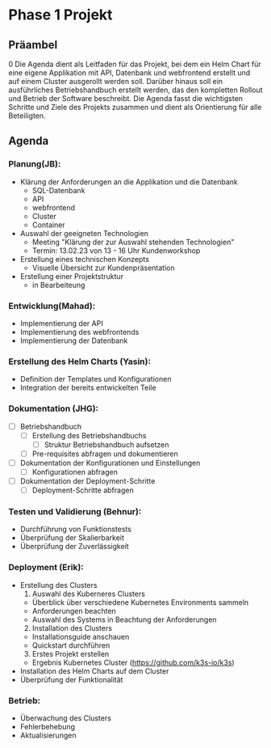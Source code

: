 # Phase 1 Projekt

## Präambel
0
Die Agenda dient als Leitfaden für das Projekt, bei dem ein Helm Chart für eine eigene Applikation mit API, Datenbank und webfrontend erstellt und auf einem Cluster ausgerollt werden soll. Darüber hinaus soll ein ausführliches Betriebshandbuch erstellt werden, das den kompletten Rollout und Betrieb der Software beschreibt. Die Agenda fasst die wichtigsten Schritte und Ziele des Projekts zusammen und dient als Orientierung für alle Beteiligten.

## Agenda

### Planung(JB):
- Klärung der Anforderungen an die Applikation und die Datenbank
  - SQL-Datenbank
  - API
  - webfrontend
  - Cluster
  - Container
- Auswahl der geeigneten Technologien
  - Meeting "Klärung der zur Auswahl stehenden Technologien"
  - Termin: 13.02.23 von 13 - 16 Uhr Kundenworkshop
- Erstellung eines technischen Konzepts
  - Visuelle Übersicht zur Kundenpräsentation
- Erstellung einer Projektstruktur
  - in Bearbeiteung
### Entwicklung(Mahad):
- Implementierung der API
- Implementierung des webfrontends
- Implementierung der Datenbank
### Erstellung des Helm Charts (Yasin):
- Definition der Templates und Konfigurationen
- Integration der bereits entwickelten Teile
### Dokumentation (JHG):
- [ ] Betriebshandbuch
  - [ ] Erstellung des Betriebshandbuchs
    - [ ] Struktur Betriebshandbuch aufsetzen
  - [ ] Pre-requisites abfragen und dokumentieren
- [ ] Dokumentation der Konfigurationen und Einstellungen
  - [ ] Konfigurationen abfragen
- [ ] Dokumentation der Deployment-Schritte
  - [ ] Deployment-Schritte abfragen
### Testen und Validierung (Behnur):
- Durchführung von Funktionstests
- Überprüfung der Skalierbarkeit
- Überprüfung der Zuverlässigkeit
### Deployment (Erik):
- Erstellung des Clusters
  1. Auswahl des Kuberneres Clusters
    - Überblick über verschiedene Kubernetes Environments sammeln
    - Anforderungen beachten
    - Auswahl des Systems in Beachtung der Anforderungen 
  2. Installation des Clusters 
    - Installationsguide anschauen 
    - Quickstart durchführen 
  3. Erstes Projekt erstellen
  - Ergebnis Kubernetes Cluster (https://github.com/k3s-io/k3s) 
- Installation des Helm Charts auf dem Cluster
- Überprüfung der Funktionalität
### Betrieb:
- Überwachung des Clusters
- Fehlerbehebung
- Aktualisierungen
